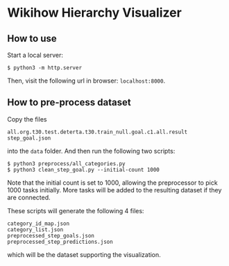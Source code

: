 # Wikihow Hierarchy Visualizer

## How to use

Start a local server:

```
$ python3 -m http.server
```

Then, visit the following url in browser: `localhost:8000`.

## How to pre-process dataset

Copy the files

```
all.org.t30.test.deterta.t30.train_null.goal.c1.all.result
step_goal.json
```

into the `data` folder.
And then run the following two scripts:

```
$ python3 preprocess/all_categories.py
$ python3 clean_step_goal.py --initial-count 1000
```

Note that the initial count is set to 1000, allowing the preprocessor to pick 1000 tasks initially.
More tasks will be added to the resulting dataset if they are connected.

These scripts will generate the following 4 files:

```
category_id_map.json
category_list.json
preprocessed_step_goals.json
preprocessed_step_predictions.json
```

which will be the dataset supporting the visualization.
